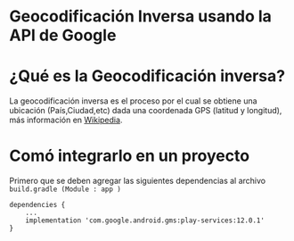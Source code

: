 # Geocodificación Inversa usando la API de Google

# ¿Qué es la Geocodificación inversa?

La geocodificación inversa es el proceso por el cual se obtiene una ubicación (País,Ciudad,etc) dada una coordenada GPS (latitud y longitud), más información en [Wikipedia](https://en.wikipedia.org/wiki/Reverse_geocoding).


# Comó integrarlo en un proyecto

Primero que se deben agregar las siguientes dependencias al archivo ``` build.gradle (Module : app ) ```

    dependencies {
        ...
        implementation 'com.google.android.gms:play-services:12.0.1'
    }

